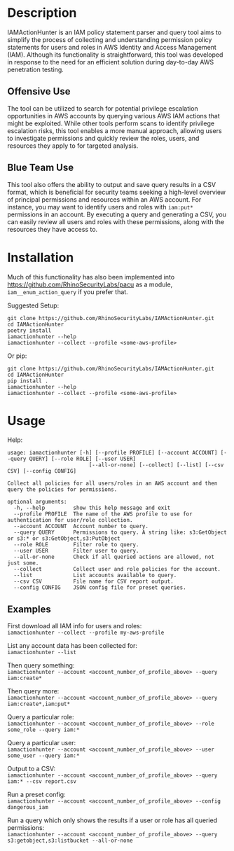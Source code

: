 # Description
IAMActionHunter is an IAM policy statement parser and query tool aims to simplify the process of collecting and understanding permission policy statements for users and roles in AWS Identity and Access Management (IAM). Although its functionality is straightforward, this tool was developed in response to the need for an efficient solution during day-to-day AWS penetration testing.

## Offensive Use
The tool can be utilized to search for potential privilege escalation opportunities in AWS accounts by querying various AWS IAM actions that might be exploited. While other tools perform scans to identify privilege escalation risks, this tool enables a more manual approach, allowing users to investigate permissions and quickly review the roles, users, and resources they apply to for targeted analysis.

## Blue Team Use
This tool also offers the ability to output and save query results in a CSV format, which is beneficial for security teams seeking a high-level overview of principal permissions and resources within an AWS account. For instance, you may want to identify users and roles with `iam:put*` permissions in an account. By executing a query and generating a CSV, you can easily review all users and roles with these permissions, along with the resources they have access to.

# Installation
Much of this functionality has also been implemented into https://github.com/RhinoSecurityLabs/pacu as a module, `iam__enum_action_query` if you prefer that.

Suggested Setup:
```
git clone https://github.com/RhinoSecurityLabs/IAMActionHunter.git
cd IAMActionHunter
poetry install
iamactionhunter --help
iamactionhunter --collect --profile <some-aws-profile>
```

Or pip:
```
git clone https://github.com/RhinoSecurityLabs/IAMActionHunter.git
cd IAMActionHunter
pip install .
iamactionhunter --help
iamactionhunter --collect --profile <some-aws-profile>
```

# Usage
Help:
```
usage: iamactionhunter [-h] [--profile PROFILE] [--account ACCOUNT] [--query QUERY] [--role ROLE] [--user USER]
                          [--all-or-none] [--collect] [--list] [--csv CSV] [--config CONFIG]

Collect all policies for all users/roles in an AWS account and then query the policies for permissions.

optional arguments:
  -h, --help         show this help message and exit
  --profile PROFILE  The name of the AWS profile to use for authentication for user/role collection.
  --account ACCOUNT  Account number to query.
  --query QUERY      Permissions to query. A string like: s3:GetObject or s3:* or s3:GetObject,s3:PutObject
  --role ROLE        Filter role to query.
  --user USER        Filter user to query.
  --all-or-none      Check if all queried actions are allowed, not just some.
  --collect          Collect user and role policies for the account.
  --list             List accounts available to query.
  --csv CSV          File name for CSV report output.
  --config CONFIG    JSON config file for preset queries.
```

## Examples
First download all IAM info for users and roles:  
`iamactionhunter --collect --profile my-aws-profile`  

List any account data has been collected for:  
`iamactionhunter --list`  

Then query something:  
`iamactionhunter --account <account_number_of_profile_above> --query iam:create*`  

Then query more:  
`iamactionhunter --account <account_number_of_profile_above> --query iam:create*,iam:put*`  

Query a particular role:  
`iamactionhunter --account <account_number_of_profile_above> --role some_role --query iam:*`  

Query a particular user:  
`iamactionhunter --account <account_number_of_profile_above> --user some_user --query iam:*`  

Output to a CSV:  
`iamactionhunter --account <account_number_of_profile_above> --query iam:* --csv report.csv`  

Run a preset config:  
`iamactionhunter --account <account_number_of_profile_above> --config dangerous_iam`

Run a query which only shows the results if a user or role has all queried permissions:  
`iamactionhunter --account <account_number_of_profile_above> --query s3:getobject,s3:listbucket --all-or-none`

